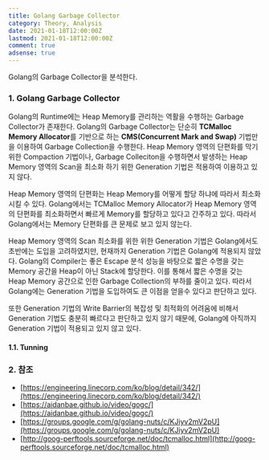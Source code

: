```yaml
---
title: Golang Garbage Collector
category: Theory, Analysis
date: 2021-01-18T12:00:00Z
lastmod: 2021-01-18T12:00:00Z
comment: true
adsense: true
---
```


Golang의 Garbage Collector을 분석한다.

### 1. Golang Garbage Collector

Golang의 Runtime에는 Heap Memory를 관리하는 역활을 수행하는 Garbage Collector가 존재한다. Golang의 Garbage Collector는 단순히 **TCMalloc Memory Allocator**를 기반으로 하는 **CMS(Concurrent Mark and Swap)** 기법만을 이용하여 Garbage Collection을 수행한다. Heap Memory 영역의 단편화를 막기 위한 Compaction 기법이나, Garbage Colleciton을 수행하면서 발생하는 Heap Memory 영역의 Scan을 최소화 하기 위한 Generation 기법은 적용하여 이용하고 있지 않다.

Heap Memory 영역의 단편화는 Heap Memory를 어떻게 할당 하냐에 따라서 최소화시킬 수 있다. Golang에서는 TCMalloc Memory Allocator가 Heap Memory 영역의 단편화를 최소화하면서 빠르게 Memory를 할당하고 있다고 간주하고 있다. 따라서 Golang에서는 Memory 단편화를 큰 문제로 보고 있지 않는다.

Heap Memory 영역의 Scan 최소화를 위한 위한 Generation 기법은 Golang에서도 초반에는 도입을 고려하였지만, 현재까지 Generation 기법은 Golang에 적용되지 않았다. Golang의 Compiler는 좋은 Escape 분석 성능을 바탕으로 짧은 수명을 갖는 Memory 공간을 Heap이 아닌 Stack에 할당한다. 이를 통해서 짧은 수명을 갖는 Heap Memory 공간으로 인한 Garbage Collection의 부하를 줄이고 있다. 따라서 Golang에는 Generation 기법을 도입하여도 큰 이점을 얻을수 있다고 판단하고 있다.

또한 Generation 기법의 Write Barrier의 복잡성 및 최적화의 어려움에 비해서 Generation 기법도 충분히 빠르다고 판단하고 있지 않기 때문에, Golang에 아직까지 Generation 기법이 적용되고 있지 않고 있다.

#### 1.1. Tunning

### 2. 참조

* [https://engineering.linecorp.com/ko/blog/detail/342/](https://engineering.linecorp.com/ko/blog/detail/342/)
* [https://aidanbae.github.io/video/gogc/](https://aidanbae.github.io/video/gogc/)
* [https://groups.google.com/g/golang-nuts/c/KJiyv2mV2pU](https://groups.google.com/g/golang-nuts/c/KJiyv2mV2pU)
* [http://goog-perftools.sourceforge.net/doc/tcmalloc.html](http://goog-perftools.sourceforge.net/doc/tcmalloc.html)